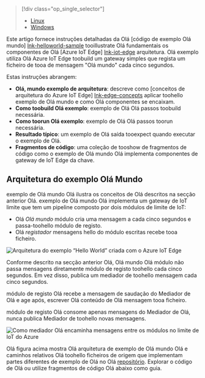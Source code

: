 > [!div class="op_single_selector"]
> * [Linux](../articles/iot-hub/iot-hub-linux-iot-edge-get-started.md)
> * [Windows](../articles/iot-hub/iot-hub-windows-iot-edge-get-started.md)
> 
> 

Este artigo fornece instruções detalhadas da Olá [código de exemplo Olá mundo] [ lnk-helloworld-sample] tooillustrate Olá fundamentais os componentes de Olá [Azure IoT Edge] [ lnk-iot-edge] arquitetura. Olá exemplo utiliza Olá Azure IoT Edge toobuild um gateway simples que regista um ficheiro de tooa de mensagem "Olá mundo" cada cinco segundos.

Estas instruções abrangem:

* **Olá, mundo exemplo de arquitetura**: descreve como [conceitos de arquitetura do Azure IoT Edge] [ lnk-edge-concepts] aplicar toohello exemplo de Olá mundo e como Olá componentes se encaixam.
* **Como toobuild Olá exemplo**: exemplo de Olá Olá passos toobuild necessária.
* **Como toorun Olá exemplo**: exemplo de Olá Olá passos toorun necessária. 
* **Resultado típico**: um exemplo de Olá saída tooexpect quando executar o exemplo de Olá.
* **Fragmentos de código**: uma coleção de tooshow de fragmentos de código como o exemplo de Olá mundo Olá implementa componentes de gateway de IoT Edge da chave.


## <a name="hello-world-sample-architecture"></a>Arquitetura do exemplo Olá Mundo
exemplo de Olá mundo Olá ilustra os conceitos de Olá descritos na secção anterior Olá. exemplo de Olá mundo Olá implementa um gateway de IoT limite que tem um pipeline composto por dois módulos de limite de IoT:

* Olá *Olá mundo* módulo cria uma mensagem a cada cinco segundos e passa-toohello módulo de registo.
* Olá *registador* mensagens hello do módulo escritas recebe tooa ficheiro.

![Arquitetura do exemplo “Hello World” criada com o Azure IoT Edge][4]

Conforme descrito na secção anterior Olá, Olá mundo Olá módulo não passa mensagens diretamente módulo de registo toohello cada cinco segundos. Em vez disso, publica um mediador de toohello mensagem cada cinco segundos.

módulo de registo Olá recebe a mensagem de saudação do Mediador de Olá e age após, escrever Olá conteúdo de Olá mensagem tooa ficheiro.

módulo de registo Olá consome apenas mensagens do Mediador de Olá, nunca publica Mediador de toohello novas mensagens.

![Como mediador Olá encaminha mensagens entre os módulos no limite de IoT do Azure][5]

Olá figura acima mostra Olá arquitetura de exemplo de Olá mundo Olá e caminhos relativos Olá toohello ficheiros de origem que implementam partes diferentes de exemplo de Olá no Olá [repositório][lnk-iot-edge]. Explorar o código de Olá ou utilize fragmentos de código Olá abaixo como guia.

<!-- Images -->
[4]: media/iot-hub-iot-edge-getstarted-selector/high_level_architecture.png
[5]: media/iot-hub-iot-edge-getstarted-selector/detailed_architecture.png

<!-- Links -->
[lnk-helloworld-sample]: https://github.com/Azure/iot-edge/tree/master/samples/hello_world
[lnk-iot-edge]: https://github.com/Azure/iot-edge
[lnk-edge-concepts]: ../articles/iot-hub/iot-hub-iot-edge-overview.md
